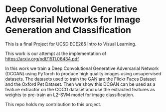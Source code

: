 # Deep Convolutional Generative Adversarial Networks for Image Generation and Classification
This is a final Project for UCSD ECE285 Intro to Visual Learning. 

This work is our attempt at the implementation of https://arxiv.org/pdf/1511.06434.pdf

In this work we train a Deep Convolutional Generative Adversarial Network (DCGAN) using PyTorch to produce high quality images using unsupervised datasets. The datasets used to train the GAN are the Flickr Faces Dataset and the Oxford Pet Dataset. Then we show this DCGAN can be used as a feature extractor on the COCO dataset and use the extracted features as weights to pre-train an L2-SVM model for image classification. 

This repo holds my contribution to this project.
